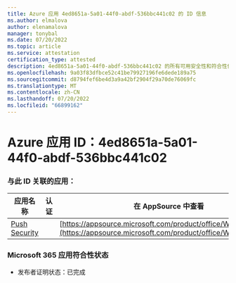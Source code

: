 ```yaml
---
title: Azure 应用 4ed8651a-5a01-44f0-abdf-536bbc441c02 的 ID 信息
ms.author: elmalova
author: elenamalova
manager: tonybal
ms.date: 07/20/2022
ms.topic: article
ms.service: attestation
certification_type: attested
description: 4ed8651a-5a01-44f0-abdf-536bbc441c02 的所有可用安全性和符合性信息。
ms.openlocfilehash: 9a03f83dfbce52c41be79927196fe6dede189a75
ms.sourcegitcommit: d8794fef6be4d3a9a42bf2904f29a70de76069fc
ms.translationtype: MT
ms.contentlocale: zh-CN
ms.lasthandoff: 07/20/2022
ms.locfileid: "66899162"
---
```

# <a name="azure-app-id-4ed8651a-5a01-44f0-abdf-536bbc441c02"></a>Azure 应用 ID：4ed8651a-5a01-44f0-abdf-536bbc441c02


### <a name="apps-associated-with-this-id"></a>与此 ID 关联的应用：
| **应用名称** | **认证** | **在 AppSource 中查看** |
|--------------|---------------|-----------------------|
| [Push Security](../forward/WA200002833.md) |  | [https://appsource.microsoft.com/product/office/WA200002833](https://appsource.microsoft.com/product/office/WA200002833) |

### <a name="microsoft-365-app-compliance-status"></a>Microsoft 365 应用符合性状态
- 发布者证明状态：已完成
